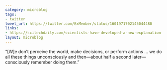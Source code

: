 ```yaml
---
category: microblog
tags:
- twitter
tweet_url: https://twitter.com/ExMember/status/1601971702145044480
links:
- https://scitechdaily.com/scientists-have-developed-a-new-explanation-for-consciousness/
layout: microblog
---
```

“[W]e don’t perceive the world, make decisions, or perform actions … we do all these things unconsciously and then—about half a second later—consciously remember doing them.”

